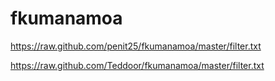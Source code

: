 # fkumanamoa

https://raw.github.com/penit25/fkumanamoa/master/filter.txt 

https://raw.github.com/Teddoor/fkumanamoa/master/filter.txt
